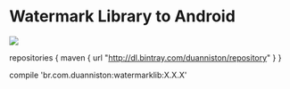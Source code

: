 # Watermark Library to Android 

<a href='https://bintray.com/duanniston/repository/watermarklib/_latestVersion'><img src='https://api.bintray.com/packages/duanniston/repository/watermarklib/images/download.svg'></a>

repositories {
    maven {
        url  "http://dl.bintray.com/duanniston/repository" 
    }
}

compile 'br.com.duanniston:watermarklib:X.X.X'

